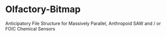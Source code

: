 # Olfactory-Bitmap
Anticipatory File Structure for Massively Parallel, Anthropoid SAW and / or FOIC Chemical Sensors
